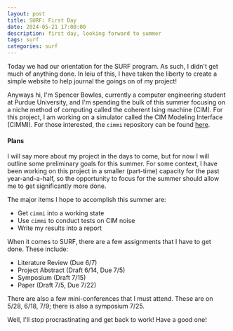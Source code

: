 ```yaml
---
layout: post
title: SURF: First Day
date: 2024-05-21 17:00:00
description: first day, looking forward to summer
tags: surf
categories: surf
---
```


Today we had our orientation for the SURF program. As such, I didn't get much of anything done. In leiu of this, I have taken the liberty to create a simple website to help journal the goings on of my project!

Anyways hi, I'm Spencer Bowles, currently a computer engineering student at Purdue University, and I'm spending the bulk of this summer focusing on a niche method of computing called the coherent Ising machine (CIM). For this project, I am  working on a simulator called the CIM Modeling Interface (CIMMI). For those interested, the `cimmi` repository can be found [here](https://github.com/sbowles22/cimmi).

#### Plans
I will say more about my project in the days to come, but for now I will outline some preliminary goals for this summer. For some context, I have been working on this project in a smaller (part-time) capacity for the past year-and-a-half, so the opportunity to focus for the summer should allow me to get significantly more done. 

The major items I hope to accomplish this summer are:
- Get `cimmi` into a working state
- Use `cimmi` to conduct tests on CIM noise
- Write my results into a report

When it comes to SURF, there are a few assignments that I have to get done. These include:
- Literature Review (Due 6/7)
- Project Abstract (Draft 6/14, Due 7/5)
- Symposium (Draft 7/15)
- Paper (Draft 7/5, Due 7/22)

There are also a few mini-conferences that I must attend. These are on 5/28, 6/18, 7/9; there is also a symposium 7/25.

Well, I'll stop procrastinating and get back to work! Have a good one! 

